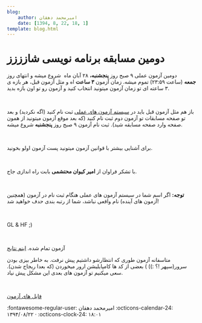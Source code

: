```yaml
---
blog:
    author: امیرمحمد دهقان
    date: [1394, 8, 22, 18, 1]
template: blog.html
---
```

# دومین مسابقه برنامه نویسی شازززز

<div class="cnt">
<p>دومین آزمون عملی ۹ صبح روز <b>پنجشنبه،‌</b> ۲۸ آبان ماه  شروع میشه و انتهای روز<b> جمعه</b> (ساعت ۲۳:۵۹) تموم میشه. زمان آزمون <b>۳ ساعت</b> اه و مثل آزمون قبل،‌ هر بازه ی ۳ ساعته ای تو زمان آزمون میتونید انتخاب کنید و آزمون رو تو اون بازه بدید.</p>
<p><br/></p>
<p>باز هم مثل آزمون قبل باید در <a href="http://cms-sh44zzz.rhcloud.com/">سیستم آزمون های عملی</a> ثبت نام کنید (اگه نکردید)‌ و بعد تو صفحه مسابقات تو آزمون دوم ثبت نام کنید (که بعد موقع آزمون میتونید از همون صفحه وارد صفحه مسابقه شید). ثبت نام آزمون ۹ صبج روز <b>پنجشنبه</b> شروع میشه.</p>
<p><br/></p>
<p>برای آشنایی بیشتر با قوانین آزمون میتونید پست آزمون اولو بخونید.</p>
<p><br/></p>
<p>با تشکر فراوان از <b>امیر کیوان محتشمی</b> بابت راه اندازی جاج. </p>
<p><br/></p>
<p><b>توجه:</b> اگر اسم شما در سیستم آزمون های عملی هنگام ثبت نام در آزمون (همچنین آزمون های آینده) نام واقعی نباشد، شما از رتبه بندی حدف خواهید شد!</p>
<p><br/></p>
<p>GL &amp; HF ;)</p>
<p><br/></p>
<p>آزمون تمام شده. <a href="http://bayanbox.ir/download/4573620598256621094/ranking2.pdf">اینم نتایج</a></p>
<p>متاسفانه آزمون طوری که انتظارشو داشتیم پیش نرفت. به خاطر بیزی بودن سرور(سپهر !؟ :)) ) بعضی از کد ها کامپایلیشن ارور میخوردن (که بعدا ریجاج شدن). سعی میکنیم تو آزمون های بعدی این مشکل پیش نیاد.</p>
<p><br/></p>
<p><a href="http://bayanbox.ir/download/8904991576459701757/shaazzz2.7z">فایل های آزمون</a></p>
</div>

<div class="blog-info" markdown>
<span class="blog-author">
:fontawesome-regular-user: امیرمحمد دهقان
</span>
<span class="blog-date">
:octicons-calendar-24: ۱۳۹۴/۰۸/۲۲ · :octicons-clock-24: ۱۸:۰۱
</span>
</div>

